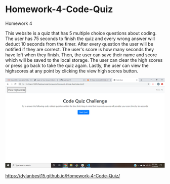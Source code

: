 # Homework-4-Code-Quiz
Homework 4

This website is a quiz that has 5 multiple choice questions about coding. The user has 75 seconds to finish the quiz and every wrong answer will deduct 10 seconds from the timer. After every question the user will be notified if they are correct. The user's score is how many seconds they have left when they finish. Then, the user can save their name and score which will be saved to the local storage. The user can clear the high scores or press go back to take the quiz again. Lastly, the user can view the highscores at any point by clicking the view high scores button.

![Code-Quiz](screenshot-hw4.png)

https://dylanbest15.github.io/Homework-4-Code-Quiz/